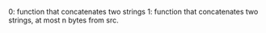 0: function that concatenates two strings
1: function that concatenates two strings,  at most n bytes from src. 
